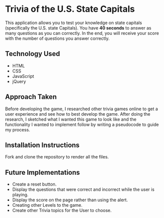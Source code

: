 # Trivia of the U.S. State Capitals

This application allows you to test your knowledge on state capitals (specifically the U.S. state Capitals). You have **40 seconds** to answer as many questions as you can correctly. In the end, you will receive your score with the number of questions you answer correctly.

## Technology Used

- HTML
- CSS
- JavaScript
- jQuery

## Approach Taken

Before developing the game, I researched other trivia games online to get a user experience and see how to best develop the game. After doing the research, I sketched what I wanted this game to look like and the functionality I wanted to implement follow by writing a pseudocode to guide my process.

## Installation Instructions

Fork and clone the repository to render all the files.

## Future Implementations
 - Create a reset button.
 - Display the questions that were correct and incorrect while the user is playing.
 - Display the score on the page rather than using the alert.
 - Creating other Levels to the game.
 - Create other Trivia topics for the User to choose.
